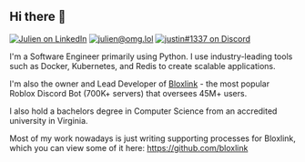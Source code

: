 ## Hi there 👋


<!-- <h1 align="left">
  <img src="https://skillicons.dev/icons?i=py,go,lua,c,java,redis,cloudflare,docker,discord,linux,vscode,firebase,mongodb&perline=20"></img>
</h1> -->

[![Julien on LinkedIn](https://img.shields.io/badge/-Julien%20Kmec-262626?style=flat-square&labelColor=262626&logo=linkedin&logoColor=white&link=https://www.linkedin.com/in/julien-kmec/)](https://www.linkedin.com/in/julien-kmec/)
[![julien@omg.lol](https://img.shields.io/badge/-julien@omg.lol-262626?style=flat-square&labelColor=262626&logo=Gmail&logoColor=white&link=mailto:julien@omg.lol)](mailto:julien@omg.lol)
[![justin#1337 on Discord](https://img.shields.io/badge/-justin%231337-262626?style=flat-square&labelColor=262626&logo=discord&logoColor=white&link=https://discordapp.com/users/84117866944663552/)](https://discordapp.com/users/84117866944663552/)


I'm a Software Engineer primarily using Python. I use industry-leading tools such as Docker, Kubernetes, and Redis to create scalable applications.

I'm also the owner and Lead Developer of [Bloxlink](https://blox.link) - the most popular Roblox Discord Bot (700K+ servers) that oversees 45M+ users.

I also hold a bachelors degree in Computer Science from an accredited university in Virginia.

Most of my work nowadays is just writing supporting processes for Bloxlink, which you can view some of it here: https://github.com/bloxlink

<!-- 👉 [let's connect](https://linkedin.com/in/julien-kmec) -->
